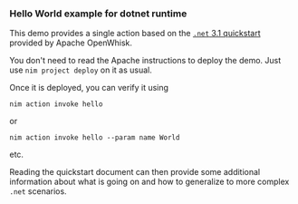 ### Hello World example for dotnet runtime

This demo provides a single action based on the [`.net` 3.1 quickstart](https://github.com/nimbella-corp/openwhisk-runtime-dotnet/blob/master/core/dotnet3.1/QUICKSTART.md) provided by Apache OpenWhisk.

You don't need to read the Apache instructions to deploy the demo.  Just use `nim project deploy` on it as usual.

Once it is deployed, you can verify it using

```
nim action invoke hello
```

or

```
nim action invoke hello --param name World
```

etc.

Reading the quickstart document can then provide some additional information about what is going on and how to generalize to more complex `.net` scenarios.

